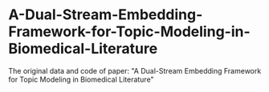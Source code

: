 # A-Dual-Stream-Embedding-Framework-for-Topic-Modeling-in-Biomedical-Literature
The original data and code of paper: "A Dual-Stream Embedding Framework for Topic Modeling in Biomedical Literature"
